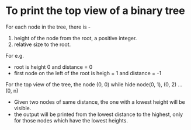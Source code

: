 # To print the top view of a binary tree

For each node in the tree, there is - 
1. height of the node from the root, a positive integer.
2. relative size to the root.

For e.g. 

* root is height 0 and distance = 0
* first node on the left of the root is heigh = 1 and distance = -1

For the top view of the tree, the node (0, 0) while hide node(0, 1), (0, 2) ... (0, n)
 

* Given two nodes of same distance, the one with a lowest height will be visible.
* the output will be printed from the lowest distance to the highest, only for those nodes which have the lowest heights.